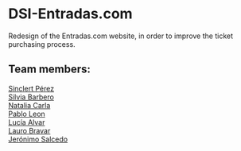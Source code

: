 # DSI-Entradas.com
Redesign of the Entradas.com website, in order to improve the ticket purchasing process.

## Team members:
<a href="https://github.com/Sinclert">Sinclert Pérez</a>
<br>
<a href="https://github.com/fyrier">Silvia Barbero</a>
<br>
<a href="https://github.com/talyBb">Natalia Carla</a>
<br>
<a href="https://github.com/PLeon6822">Pablo Leon</a>
<br>
<a href="https://github.com/100315935">Lucía Alvar</a>
<br>
<a href="https://github.com/bravarLauro">Lauro Bravar</a>
<br>
<a href="https://github.com/jerojerojero">Jerónimo Salcedo</a>

